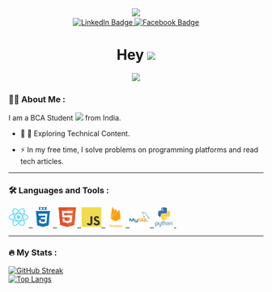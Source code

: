 <div id="header" align="center">
  <a href="#">
    <img src="https://media.giphy.com/media/WSBeyxvC1jH496xQGA/giphy.gif" width="100"/>
   </a>
</div>
<div id="badges" align="center">
  <a href="https://www.linkedin.com/in/dibyataru-chakraborty-312056184/">
    <img src="https://img.shields.io/badge/LinkedIn-blue?style=for-the-badge&logo=linkedin&logoColor=white" alt="LinkedIn Badge"/>
  <a href="#">
    <img src="https://img.shields.io/badge/Facebook-blue?style=for-the-badge&logo=facebook&logoColor=white" alt="Facebook Badge"/>
  </a>
  <h1>
    Hey
    <a href="#">
      <img src="https://media.giphy.com/media/hvRJCLFzcasrR4ia7z/giphy.gif" width="30px"/>
    </a>
  </h1>
<a href="#">
  <img src="https://media.giphy.com/media/jdPMeyv9rn0hZHh8n9/giphy.gif" width="250"/>
</a>
</div>

### :man_technologist: About Me :
I am a BCA Student <a href="#"><img src="https://media.giphy.com/media/WUlplcMpOCEmTGBtBW/giphy.gif" width="30"></a> from India.

- :telescope: :seedling: Exploring Technical Content.

- :zap: In my free time, I solve problems on programming platforms and read tech articles.

---

### :hammer_and_wrench: Languages and Tools :

<div>
  <a href="#">
    <img src="https://github.com/devicons/devicon/blob/master/icons/react/react-original.svg" title="React" alt="React" width="40" height="40"/>&nbsp;
    <img src="https://github.com/devicons/devicon/blob/master/icons/css3/css3-plain-wordmark.svg"  title="CSS3" alt="CSS" width="40" height="40"/>&nbsp;
    <img src="https://github.com/devicons/devicon/blob/master/icons/html5/html5-original.svg" title="HTML5" alt="HTML" width="40" height="40"/>&nbsp;
    <img src="https://github.com/devicons/devicon/blob/master/icons/javascript/javascript-original.svg" title="JavaScript" alt="JavaScript" width="40" height="40"/>&nbsp;
    <img src="https://github.com/devicons/devicon/blob/master/icons/firebase/firebase-plain-wordmark.svg" title="Firebase" alt="Firebase" width="40" height="40"/>&nbsp;
    <img src="https://github.com/devicons/devicon/blob/master/icons/mysql/mysql-original-wordmark.svg" title="MySQL"  alt="MySQL" width="40" height="40"/>&nbsp;
    <img src="https://github.com/devicons/devicon/blob/master/icons/python/python-original-wordmark.svg" title="Python"  alt="Python" width="40" height="40"/>&nbsp;
  </a>
</div>

---

### :fire: My Stats :
[![GitHub Streak](https://github-readme-streak-stats.herokuapp.com?user=Dibyataru-Chakraborty&theme=dark&hide_border=true)](https://git.io/streak-stats)</br>
[![Top Langs](https://github-readme-stats.vercel.app/api/top-langs/?username=Dibyataru-Chakraborty&layout=compact&theme=vision-friendly-dark)](https://github.com/anuraghazra/github-readme-stats)
